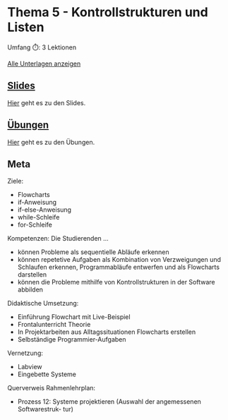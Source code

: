 # Thema 5 - Kontrollstrukturen und Listen

Umfang ⏱️: 3 Lektionen

[Alle Unterlagen anzeigen](https://github.com/janikvonrotz/python.casa/tree/main/topic-4)

## [Slides](slides5.md)

[Hier](slides5.md) geht es zu den Slides.

## [Übungen](excercise5.md)

[Hier](excercise5.md) geht es zu den Übungen.

## Meta

Ziele:
* Flowcharts
* if-Anweisung
* if-else-Anweisung
* while-Schleife
* for-Schleife

Kompetenzen: Die Studierenden ...
* können Probleme als sequentielle Abläufe erkennen
* können repetetive Aufgaben als Kombination von Verzweigungen und Schlaufen erkennen, Programmabläufe entwerfen und als Flowcharts darstellen
* können die Probleme mithilfe von Kontrollstrukturen in der Software abbilden

Didaktische Umsetzung:
* Einführung Flowchart mit Live-Beispiel
* Frontalunterricht Theorie
* In Projektarbeiten aus Alltagssituationen Flowcharts erstellen
* Selbständige Programmier-Aufgaben

Vernetzung:
* Labview
* Eingebette Systeme

Querverweis Rahmenlehrplan:
* Prozess 12: Systeme projektieren (Auswahl der angemessenen Softwarestruk-
tur)